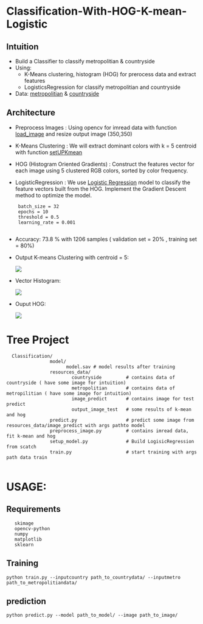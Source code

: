 # Classification-With-HOG-K-mean-Logistic

## Intuition
  - Build a Classifier to classify metropolitian & countryside
  - Using:
      - K-Means clustering, histogram (HOG) for prerocess data and extract features
      - LogisticsRegression for classify metropolitian and countryside
  - Data: [metropolitian](https://drive.google.com/open?id=1xjVkboqPbmeEnXPyN7D2tpNRxAOhdhEa) & [countryside](https://drive.google.com/open?id=1kJjjszN0nv5y2xfn3TWqVMJSu6aAa5K5)

## Architecture
  - Preprocess Images : Using opencv for imread data with function [load_image](https://github.com/minhhaui/Classification-With-HOG-K-mean-Logistic/blob/master/preprocess_image.py#L8) and resize output image (350,350)
  
  - K-Means Clustering : We will extract dominant colors with k = 5 centroid with function [setUPKmean](https://github.com/minhhaui/Classification-With-HOG-K-mean-Logistic/blob/master/preprocess_image.py#L35)
  
  - HOG (Histogram Oriented Gradients) : Construct the features vector for each image using 5 clustered RGB colors, sorted by color frequency.
  
  - LogisticRegression : We use [Logistic Regression](https://github.com/minhhaui/Classification-With-HOG-K-mean-Logistic/blob/master/setup_model.py#L6) model to classify the feature vectors built from the HOG.
    Implement the Gradient Descent method to optimize the model.
       ```
        batch_size = 32
        epochs = 10
        threshold = 0.5
        learning_rate = 0.001
        
       ````
  - Accuracy: 73.8 % with 1206 samples ( validation set = 20% , training set = 80%)
  - Output K-means Clustering with centroid = 5:
  
     <img src = "https://github.com/minhhaui/Classification-With-HOG-K-mean-Logistic/blob/master/resources_data/output_image_test/kmean.png">
   - Vector Histogram:
   
     <img src = "https://github.com/minhhaui/Build-Classifier-LogisticRegression/blob/master/resources_data/output_image_test/Screenshot%20from%202019-06-01%2022-47-59.png">
   - Ouput HOG:  
   
     <img src = "https://github.com/minhhaui/Classification-With-HOG-K-mean-Logistic/blob/master/resources_data/output_image_test/hog.png">
     
  
# Tree Project
```
  Classification/
                model/
                      model.sav # model results after training
                resources_data/
                        countryside         # contains data of countryside ( have some image for intuition)
                        metropolitian       # contains data of metropilitian ( have some image for intuition)
                        image_predict       # contains image for test predict
                        output_image_test   # some results of k-mean and hog
                predict.py                  # predict some image from resources_data/image_predict with args pathto model
                preprocess_image.py         # contains imread data, fit k-mean and hog
                setup_model.py              # Build LogisicRegression from scatch
                train.py                    # start training with args path data train
                      
```

# USAGE:
## Requirements
   ```
      skimage
      opencv-python
      numpy
      matplotlib
      sklearn
   ```
## Training
  `python train.py --inputcountry path_to_countrydata/ --inputmetro path_to_metropolitiandata/`
## prediction
  `python predict.py --model path_to_model/ --image path_to_image/`
